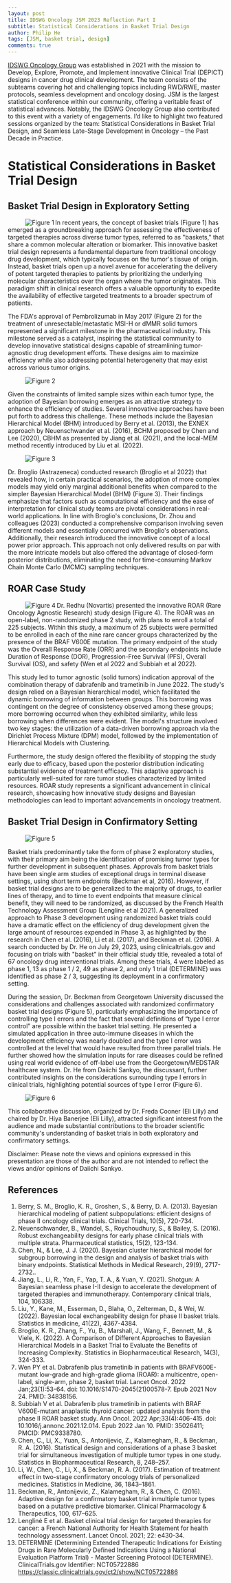 ```yaml
---
layout: post
title: IDSWG Oncology JSM 2023 Reflection Part I
subtitle: Statistical Considerations in Basket Trial Design
author: Philip He
tags: [JSM, basket trial, design]
comments: true
---
```


[IDSWG Oncology Group](https://oncotrialdesign.github.io/) was established in 2021 with the mission to Develop, Explore, Promote, and Implement innovative Clinical Trial (DEPICT) designs in cancer drug clinical development. The team consists of the subteams covering hot and challenging topics including RWD/RWE, master protocols, seamless development and oncology dosing. JSM is the largest statistical conference within our community, offering a veritable feast of statistical advances. Notably, the IDSWG Oncology Group also contributed to this event with a variety of engagements. I’d like to highlight two featured sessions organized by the team: Statistical Considerations in Basket Trial Design, and Seamless Late-Stage Development in Oncology – the Past Decade in Practice. 

# Statistical Considerations in Basket Trial Design

## Basket Trial Design in Exploratory Setting

<figure>
<img align="left" src="/assets/img/blog/2023_JSM_basket/fig1.png" alt="Figure 1">
</figure>

In recent years, the concept of basket trials (Figure 1) has emerged as a groundbreaking approach for assessing the effectiveness of targeted therapies across diverse tumor types, referred to as "baskets," that share a common molecular alteration or biomarker. This innovative basket trial design represents a fundamental departure from traditional oncology drug development, which typically focuses on the tumor's tissue of origin. Instead, basket trials open up a novel avenue for accelerating the delivery of potent targeted therapies to patients by prioritizing the underlying molecular characteristics over the organ where the tumor originates. This paradigm shift in clinical research offers a valuable opportunity to expedite the availability of effective targeted treatments to a broader spectrum of patients.

The FDA's approval of Pembrolizumab in May 2017 (Figure 2) for the treatment of unresectable/metastatic MSI-H or dMMR solid tumors represented a significant milestone in the pharmaceutical industry. This milestone served as a catalyst, inspiring the statistical community to develop innovative statistical designs capable of streamlining tumor-agnostic drug development efforts. These designs aim to maximize efficiency while also addressing potential heterogeneity that may exist across various tumor origins. 


<figure>
<img align="center" src="/assets/img/blog/2023_JSM_basket/fig2.png" alt="Figure 2">
</figure>

Given the constraints of limited sample sizes within each tumor type, the adoption of Bayesian borrowing emerges as an attractive strategy to enhance the efficiency of studies. Several innovative approaches have been put forth to address this challenge. These methods include the Bayesian Hierarchical Model (BHM) introduced by Berry et al. (2013), the EXNEX approach by Neuenschwander et al. (2016), BCHM proposed by Chen and Lee (2020), CBHM as presented by Jiang et al. (2021), and the local-MEM method recently introduced by Liu et al. (2022).

<figure>
<img align="center" src="/assets/img/blog/2023_JSM_basket/fig3.png" alt="Figure 3">
</figure>

Dr. Broglio (Astrazeneca) conducted research (Broglio et al 2022) that revealed how, in certain practical scenarios, the adoption of more complex models may yield only marginal additional benefits when compared to the simpler Bayesian Hierarchical Model (BHM) (Figure 3). Their findings emphasize that factors such as computational efficiency and the ease of interpretation for clinical study teams are pivotal considerations in real-world applications. In line with Broglio's conclusions, Dr. Zhou and colleagues (2023) conducted a comprehensive comparison involving seven different models and essentially concurred with Broglio's observations. Additionally, their research introduced the innovative concept of a local power prior approach. This approach not only delivered results on par with the more intricate models but also offered the advantage of closed-form posterior distributions, eliminating the need for time-consuming Markov Chain Monte Carlo (MCMC) sampling techniques. 

## ROAR Case Study

<figure>
<img align="left" src="/assets/img/blog/2023_JSM_basket/fig4.png" alt="Figure 4">
</figure>

Dr. Redhu (Novartis) presented the innovative ROAR (Rare Oncology Agnostic Research) study design (Figure 4). The ROAR was an open-label, non-randomized phase 2 study, with plans to enroll a total of 225 subjects. Within this study, a maximum of 25 subjects were permitted to be enrolled in each of the nine rare cancer groups characterized by the presence of the BRAF V600E mutation. The primary endpoint of the study was the Overall Response Rate (ORR) and the secondary endpoints include Duration of Response (DOR), Progression-Free Survival (PFS), Overall Survival (OS), and safety (Wen et al 2022 and Subbiah et al 2022).

This study led to tumor agnostic (solid tumors) indication approval of the combination therapy of dabrafenib and trametinib in June 2022. The study's design relied on a Bayesian hierarchical model, which facilitated the dynamic borrowing of information between groups. This borrowing was contingent on the degree of consistency observed among these groups; more borrowing occurred when they exhibited similarity, while less borrowing when differences were evident. The model's structure involved two key stages: the utilization of a data-driven borrowing approach via the Dirichlet Process Mixture (DPM) model, followed by the implementation of Hierarchical Models with Clustering.

Furthermore, the study design offered the flexibility of stopping the study early due to efficacy, based upon the posterior distribution indicating substantial evidence of treatment efficacy. This adaptive approach is particularly well-suited for rare tumor studies characterized by limited resources. ROAR study represents a significant advancement in clinical research, showcasing how innovative study designs and Bayesian methodologies can lead to important advancements in oncology treatment.

## Basket Trial Design in Confirmatory Setting

<figure>
<img align="center" src="/assets/img/blog/2023_JSM_basket/fig5.png" alt="Figure 5">
</figure>

Basket trials predominantly take the form of phase 2 exploratory studies, with their primary aim being the identification of promising tumor types for further development in subsequent phases. Approvals from basket trials have been single arm studies of exceptional drugs in terminal disease settings, using short term endpoints (Beckman et al, 2016). However, if basket trial designs are to be generalized to the majority of drugs, to earlier lines of therapy, and to time to event endpoints that measure clinical benefit, they will need to be randomized, as discussed by the French Health Technology Assessment Group (Lengline et al 2021). A generalized approach to Phase 3 development using randomized basket trials could have a dramatic effect on the efficiency of drug development given the large amount of resources expended in Phase 3, as highlighted by the research in Chen et al. (2016), Li et al. (2017), and Beckman et al. (2016). A search conducted by Dr. He on July 29, 2023, using clinicaltrials.gov and focusing on trials with "basket" in their official study title, revealed a total of 67 oncology drug interventional trials. Among these trials, 4 were labeled as phase 1, 13 as phase 1 / 2, 49 as phase 2, and only 1 trial (DETERMINE) was identified as phase 2 / 3, suggesting its deployment in a confirmatory setting. 

During the session, Dr. Beckman from Georgetown University discussed the considerations and challenges associated with randomized confirmatory basket trial designs (Figure 5), particularly emphasizing the importance of controlling type I errors and the fact that several definitions of “type I error control” are possible within the basket trial setting. He presented a simulated application in three auto-immune diseases in which the development efficiency was nearly doubled and the type I error was controlled at the level that would have resulted from three parallel trials. He further showed how the simulation inputs for rare diseases could be refined using real world evidence of off-label use from the Georgetown/MEDSTAR healthcare system. Dr. He from Daiichi Sankyo, the discussant, further contributed insights on the considerations surrounding type I errors in clinical trials, highlighting potential sources of type I error (Figure 6). 

<figure>
<img align="center" src="/assets/img/blog/2023_JSM_basket/fig6.png" alt="Figure 6">
</figure>

This collaborative discussion, organized by Dr. Freda Cooner (Eli Lilly) and chaired by Dr. Hiya Banerjee (Eli Lilly), attracted significant interest from the audience and made substantial contributions to the broader scientific community's understanding of basket trials in both exploratory and confirmatory settings.

Disclaimer: Please note the views and opinions expressed in this presentation are those of the author and are not intended to reflect the views and/or opinions of Daiichi Sankyo.

## References
1.	Berry, S. M., Broglio, K. R., Groshen, S., & Berry, D. A. (2013). Bayesian hierarchical modeling of patient subpopulations: efficient designs of phase II oncology clinical trials. Clinical Trials, 10(5), 720-734.
2.	Neuenschwander, B., Wandel, S., Roychoudhury, S., & Bailey, S. (2016). Robust exchangeability designs for early phase clinical trials with multiple strata. Pharmaceutical statistics, 15(2), 123-134.
3.	Chen, N., & Lee, J. J. (2020). Bayesian cluster hierarchical model for subgroup borrowing in the design and analysis of basket trials with binary endpoints. Statistical Methods in Medical Research, 29(9), 2717-2732..
4.	Jiang, L., Li, R., Yan, F., Yap, T. A., & Yuan, Y. (2021). Shotgun: A Bayesian seamless phase I-II design to accelerate the development of targeted therapies and immunotherapy. Contemporary clinical trials, 104, 106338.
5.	Liu, Y., Kane, M., Esserman, D., Blaha, O., Zelterman, D., & Wei, W. (2022). Bayesian local exchangeability design for phase II basket trials. Statistics in medicine, 41(22), 4367-4384.
6.	Broglio, K. R., Zhang, F., Yu, B., Marshall, J., Wang, F., Bennett, M., & Viele, K. (2022). A Comparison of Different Approaches to Bayesian Hierarchical Models in a Basket Trial to Evaluate the Benefits of Increasing Complexity. Statistics in Biopharmaceutical Research, 14(3), 324-333.
7.	Wen PY et al. Dabrafenib plus trametinib in patients with BRAFV600E-mutant low-grade and high-grade glioma (ROAR): a multicentre, open-label, single-arm, phase 2, basket trial. Lancet Oncol. 2022 Jan;23(1):53-64. doi: 10.1016/S1470-2045(21)00578-7. Epub 2021 Nov 24. PMID: 34838156.
8.	Subbiah V et al. Dabrafenib plus trametinib in patients with BRAF V600E-mutant anaplastic thyroid cancer: updated analysis from the phase II ROAR basket study. Ann Oncol. 2022 Apr;33(4):406-415. doi: 10.1016/j.annonc.2021.12.014. Epub 2022 Jan 10. PMID: 35026411; PMCID: PMC9338780.
9.	Chen, C., Li, X., Yuan, S., Antonijevic, Z., Kalamegham, R., & Beckman, R. A. (2016). Statistical design and considerations of a phase 3 basket trial for simultaneous investigation of multiple tumor types in one study. Statistics in Biopharmaceutical Research, 8, 248–257.
10.	Li, W., Chen, C., Li, X., & Beckman, R. A. (2017). Estimation of treatment effect in two-stage confirmatory oncology trials of personalized medicines. Statistics in Medicine, 36, 1843–1861.
11.	Beckman, R., Antonijevic, Z., Kalamegham, R., & Chen, C. (2016). Adaptive design for a confirmatory basket trial inmultiple tumor types based on a putative predictive biomarker. Clinical Pharmacology & Therapeutics, 100, 617–625.
12.	Lengliné E et al. Basket clinical trial design for targeted therapies for cancer: a French National Authority for Health Statement for health technology assessment. Lancet Oncol. 2021; 22: e430-34.
13.	DETERMINE (Determining Extended Therapeutic Indications for Existing Drugs in Rare Molecularly Defined Indications Using a National Evaluation Platform Trial) - Master Screening Protocol (DETERMINE). ClinicalTrials.gov Identifier: NCT05722886 https://classic.clinicaltrials.gov/ct2/show/NCT05722886

